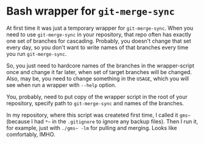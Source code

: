 Bash wrapper for `git-merge-sync`
=================================

At first time it was just a temporary wrapper for `git-merge-sync`.
When you need to use `git-merge-sync` in your repository, that repo often has
exactly one set of branches for cascading. Probably, you doesn't change that
set every day, so you don't want to write names of that branches every time
you run `git-merge-sync`.

So, you just need to hardcore names of the branches in the wrapper-script once
and change it far later, when set of target branches will be changed.
Also, may be, you need to change something in the `USAGE`, which you will
see when run a wrapper with `--help` option.

You, probably, need to put copy of the wrapper script in the root of your
repository, specify path to `git-merge-sync` and names of the branches.

In my repository, where this script was createted first time, I called
it `gms~` (because I had `*~` in the `.gitignore` to ignore any backup files).
Then I run it, for example, just with `./gms~ -lm` for pulling and merging.
Looks like comfortably, IMHO.
